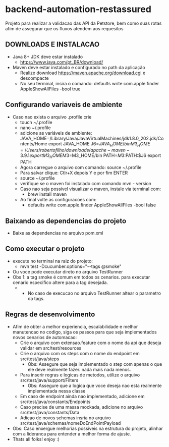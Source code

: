 # backend-automation-restassured

Projeto para realizar a validacao das API da Petstore, bem como suas rotas afim de assegurar que os fluxos atendem aos requesitos

##  DOWNLOADS E INSTALACAO
* Java 8+ JDK deve estar instalado
    * https://www.java.com/pt_BR/download/
* Maven deve estar instalado e configurado no path da aplicação
    * Realize download https://maven.apache.org/download.cgi e descompacte
    * No seu terminal, insira o comando: defaults write com.apple.finder AppleShowAllFiles -bool true

## Configurando variaveis de ambiente
* Caso nao exista o arquivo .profile crie
    * touch ~/.profile
    * nano ~/.profile
    * adicione as variáveis de ambiente: JAVA_HOME=/Library/Java/JavaVirtualMachines/jdk1.8.0_202.jdk/Contents/Home
      export JAVA_HOME
      J6=$JAVA_HOME/bin
      M3_HOME=/Users/robertofilho/downloads/apache-maven-3.9.1
      export M3_HOME
      M3=$M3_HOME/bin
      PATH=$M3:$PATH:$J6
      export PATH
    * Agora carregue o arquivo com comando: source ~/.profile
    * Para salvar clique: Ctlr+X depois Y e por fim ENTER
    * source ~/.profile
    * verifique se o maven foi instalado com comando mvn - version
    * Caso nao seja possivel visualizar o maven, instale via terminal com:
        * brew install maven
    * Ao final volte as configuracoes com:
        * defaults write com.apple.finder AppleShowAllFiles -bool false

## Baixando as dependencias do projeto
* Baixe as dependencias no arquivo pom.xml


## Como executar o projeto
* execute no terminal na raiz do projeto:
    * mvn test -Dcucumber.options="--tags @smoke"
* Ou voce pode executar direto no arquivo TestRunner
* Obs 1: a tag smoke é comum em todos os cenarios. para executar cenario especifico altere para a tag desejada.
    * * No caso de execucao no arquivo TestRunner altear o parametro da tags.


## Regras de desenvolvimento
* Afim de obter a melhor experiencia, escalabilidade e melhor manutencao no codigo, siga os passos para que seja implementados novos cenarios de automacao:
    * Crie o arquivo com extensao.feature com o nome da api que deseja validar em src/test/resources
    * Crie o arquivo com os steps com o nome do endpoint em src/test/java/steps
        * Obs: Assegure que seja implementado o step com apenas o que ele deve realmente fazer. nada mais nada menos.
    * Para inserir regras e logicas de metodos, utilize o arquivo src/test/java/support/Filters
        * Obs: Assegure que a logica que voce deseja nao esta realmente implementada nessa classe
    * Em caso de endpoint ainda nao implementado, adicione em src/test/java/constants/Endpoints
    * Caso precise de uma massa mockada, adicione no arquivo src/test/java/constants/Data
    * Adicao de novos schemas insria no arquivo src/test/java/schemas/nomeDoEndPointPayload
* Obs: Caso enxergue melhorias possiveis na estrutura do projeto, alinhar com a lideranca para entender a melhor forma de ajuste.
* Thats all folks! enjoy :)